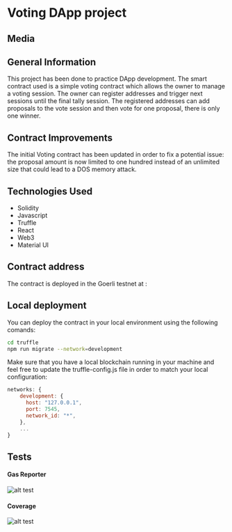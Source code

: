 # Voting DApp project

## Media

## General Information
This project has been done to practice DApp development. The smart contract used is a simple voting contract which allows the owner to manage a voting session. The owner can register addresses and trigger next sessions until the final tally session. The registered addresses can add proposals to the vote session and then vote for one proposal, there is only one winner.

## Contract Improvements
The initial Voting contract has been updated in order to fix a potential issue: the proposal amount is now limited to one hundred instead of an unlimited size that could lead to a DOS memory attack.

## Technologies Used
* Solidity
* Javascript
* Truffle
* React
* Web3
* Material UI

## Contract address
The contract is deployed in the Goerli testnet at :

## Local deployment
You can deploy the contract in your local environment using the following comands:
```sh 
cd truffle
npm run migrate --network=development
```

Make sure that you have a local blockchain running in your machine and feel free to update the truffle-config.js file in order to match your local configuration:
```js
networks: {
    development: {
      host: "127.0.0.1",
      port: 7545,
      network_id: "*",
    },
    ...
}
```

## Tests
#### Gas Reporter
![alt test](https://github.com/PhilippePaulos/voting-dapp/blob/main/test/gas-reporter.PNG)

#### Coverage
![alt test](https://github.com/PhilippePaulos/voting-dapp/blob/main/test/coverage.PNG)
